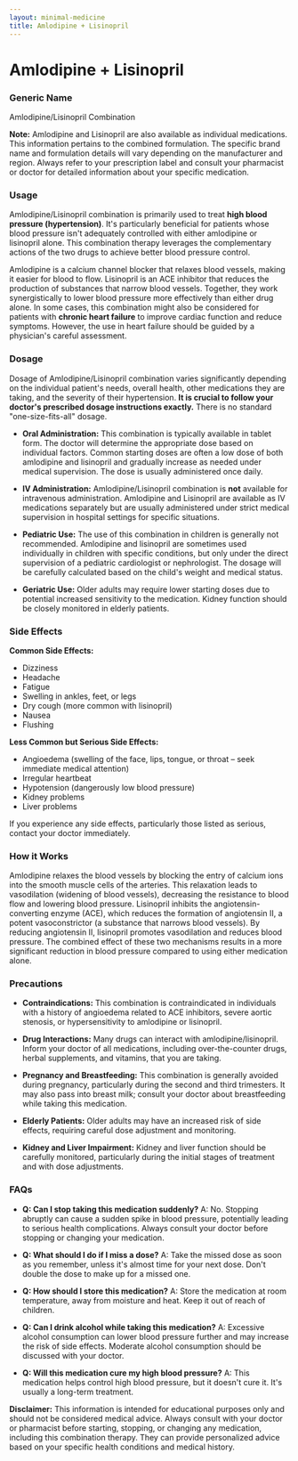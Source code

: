 ```yaml
---
layout: minimal-medicine
title: Amlodipine + Lisinopril
---
```


# Amlodipine + Lisinopril
### Generic Name
Amlodipine/Lisinopril Combination

**Note:**  Amlodipine and Lisinopril are also available as individual medications. This information pertains to the combined formulation.  The specific brand name and formulation details will vary depending on the manufacturer and region. Always refer to your prescription label and consult your pharmacist or doctor for detailed information about your specific medication.


### Usage

Amlodipine/Lisinopril combination is primarily used to treat **high blood pressure (hypertension)**.  It's particularly beneficial for patients whose blood pressure isn't adequately controlled with either amlodipine or lisinopril alone.  This combination therapy leverages the complementary actions of the two drugs to achieve better blood pressure control.

Amlodipine is a calcium channel blocker that relaxes blood vessels, making it easier for blood to flow. Lisinopril is an ACE inhibitor that reduces the production of substances that narrow blood vessels.  Together, they work synergistically to lower blood pressure more effectively than either drug alone.  In some cases, this combination might also be considered for patients with **chronic heart failure** to improve cardiac function and reduce symptoms.  However, the use in heart failure should be guided by a physician's careful assessment.


### Dosage

Dosage of Amlodipine/Lisinopril combination varies significantly depending on the individual patient's needs, overall health, other medications they are taking, and the severity of their hypertension.  **It is crucial to follow your doctor's prescribed dosage instructions exactly.**  There is no standard "one-size-fits-all" dosage.

* **Oral Administration:**  This combination is typically available in tablet form.  The doctor will determine the appropriate dose based on individual factors.  Common starting doses are often a low dose of both amlodipine and lisinopril and gradually increase as needed under medical supervision.  The dose is usually administered once daily.

* **IV Administration:** Amlodipine/Lisinopril combination is **not** available for intravenous administration.  Amlodipine and Lisinopril are available as IV medications separately but are usually administered under strict medical supervision in hospital settings for specific situations.


* **Pediatric Use:** The use of this combination in children is generally not recommended.  Amlodipine and lisinopril are sometimes used individually in children with specific conditions, but only under the direct supervision of a pediatric cardiologist or nephrologist.  The dosage will be carefully calculated based on the child's weight and medical status.


* **Geriatric Use:** Older adults may require lower starting doses due to potential increased sensitivity to the medication.  Kidney function should be closely monitored in elderly patients.


### Side Effects

**Common Side Effects:**

* Dizziness
* Headache
* Fatigue
* Swelling in ankles, feet, or legs
* Dry cough (more common with lisinopril)
* Nausea
* Flushing


**Less Common but Serious Side Effects:**

* Angioedema (swelling of the face, lips, tongue, or throat – seek immediate medical attention)
* Irregular heartbeat
* Hypotension (dangerously low blood pressure)
* Kidney problems
* Liver problems


If you experience any side effects, particularly those listed as serious, contact your doctor immediately.


### How it Works

Amlodipine relaxes the blood vessels by blocking the entry of calcium ions into the smooth muscle cells of the arteries. This relaxation leads to vasodilation (widening of blood vessels), decreasing the resistance to blood flow and lowering blood pressure.  Lisinopril inhibits the angiotensin-converting enzyme (ACE), which reduces the formation of angiotensin II, a potent vasoconstrictor (a substance that narrows blood vessels).  By reducing angiotensin II, lisinopril promotes vasodilation and reduces blood pressure. The combined effect of these two mechanisms results in a more significant reduction in blood pressure compared to using either medication alone.


### Precautions

* **Contraindications:**  This combination is contraindicated in individuals with a history of angioedema related to ACE inhibitors, severe aortic stenosis, or hypersensitivity to amlodipine or lisinopril.

* **Drug Interactions:** Many drugs can interact with amlodipine/lisinopril.  Inform your doctor of all medications, including over-the-counter drugs, herbal supplements, and vitamins, that you are taking.

* **Pregnancy and Breastfeeding:** This combination is generally avoided during pregnancy, particularly during the second and third trimesters.  It may also pass into breast milk; consult your doctor about breastfeeding while taking this medication.

* **Elderly Patients:** Older adults may have an increased risk of side effects, requiring careful dose adjustment and monitoring.

* **Kidney and Liver Impairment:** Kidney and liver function should be carefully monitored, particularly during the initial stages of treatment and with dose adjustments.


### FAQs

* **Q: Can I stop taking this medication suddenly?** A: No.  Stopping abruptly can cause a sudden spike in blood pressure, potentially leading to serious health complications.  Always consult your doctor before stopping or changing your medication.

* **Q: What should I do if I miss a dose?** A: Take the missed dose as soon as you remember, unless it's almost time for your next dose. Don't double the dose to make up for a missed one.

* **Q: How should I store this medication?** A: Store the medication at room temperature, away from moisture and heat.  Keep it out of reach of children.

* **Q: Can I drink alcohol while taking this medication?** A:  Excessive alcohol consumption can lower blood pressure further and may increase the risk of side effects. Moderate alcohol consumption should be discussed with your doctor.

* **Q: Will this medication cure my high blood pressure?** A:  This medication helps control high blood pressure, but it doesn't cure it.  It's usually a long-term treatment.


**Disclaimer:** This information is intended for educational purposes only and should not be considered medical advice.  Always consult with your doctor or pharmacist before starting, stopping, or changing any medication, including this combination therapy.  They can provide personalized advice based on your specific health conditions and medical history.
